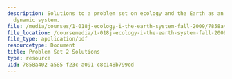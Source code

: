 ```yaml
---
description: Solutions to a problem set on ecology and the Earth as an integrated
  dynamic system.
file: /media/courses/1-018j-ecology-i-the-earth-system-fall-2009/7858a402a585f23ca091c8c148b799cd_MIT1_018JF09_hw2_ans.pdf
file_location: /coursemedia/1-018j-ecology-i-the-earth-system-fall-2009/7858a402a585f23ca091c8c148b799cd_MIT1_018JF09_hw2_ans.pdf
file_type: application/pdf
resourcetype: Document
title: Problem Set 2 Solutions
type: resource
uid: 7858a402-a585-f23c-a091-c8c148b799cd
---
```

